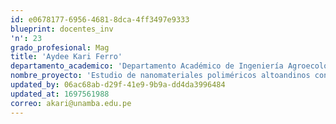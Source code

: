 ```yaml
---
id: e0678177-6956-4681-8dca-4ff3497e9333
blueprint: docentes_inv
'n': 23
grado_profesional: Mag
title: 'Aydee Kari Ferro'
departamento_academico: 'Departamento Académico de Ingeniería Agroecológica'
nombre_proyecto: 'Estudio de nanomateriales poliméricos altoandinos con potencial de remoción de fósforo orgánico en aguas contaminadas.'
updated_by: 06ac68ab-d29f-41e9-9b9a-dd4da3996484
updated_at: 1697561988
correo: akari@unamba.edu.pe
---
```

